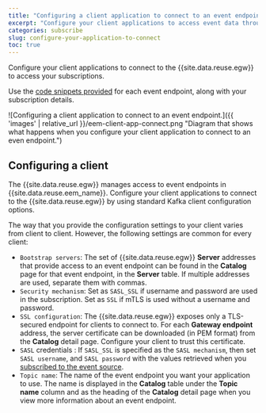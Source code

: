 ```yaml
---
title: "Configuring a client application to connect to an event endpoint"
excerpt: "Configure your client applications to access event data through the Event Gateway."
categories: subscribe
slug: configure-your-application-to-connect
toc: true
---
```


Configure your client applications to connect to the {{site.data.reuse.egw}} to access your subscriptions.

Use the [code snippets provided](../discovering-event-endpoints#the-catalog) for each event endpoint, along with your subscription details.

![Configuring a client application to connect to an event endpoint.]({{ 'images' | relative_url }}/eem-client-app-connect.png "Diagram that shows what happens when you configure your client application to connect to an even endpoint.")

## Configuring a client

The {{site.data.reuse.egw}} manages access to event endpoints in {{site.data.reuse.eem_name}}. Configure your client applications to connect to the {{site.data.reuse.egw}} by using standard Kafka client configuration options.

The way that you provide the configuration settings to your client varies from client to client. However, the following settings are common for every client:

- `Bootstrap servers`: The set of {{site.data.reuse.egw}} **Server** addresses that provide access to an event endpoint can be found in the **Catalog** page for that event endpoint, in the **Server** table. If multiple addresses are used, separate them with commas.
- `Security mechanism`: Set as `SASL_SSL` if username and password are used in the subscription. Set as `SSL` if mTLS is used without a username and password.
- `SSL configuration`: The {{site.data.reuse.egw}} exposes only a TLS-secured endpoint for clients to connect to. For each **Gateway endpoint** address, the server certificate can be downloaded (in PEM format) from the **Catalog** detail page. Configure your client to trust this certificate.
- `SASL` credentials : If `SASL_SSL` is specified as the `SASL mechanism`, then set `SASL username`, and `SASL password` with the values retrieved when you [subscribed to the event source](../subscribing-to-event-endpoints#requesting-access).
- `Topic name`: The name of the event endpoint you want your application to use. The name is displayed in the **Catalog** table under the **Topic name** column and as the heading of the **Catalog** detail page when you view more information about an event endpoint.


